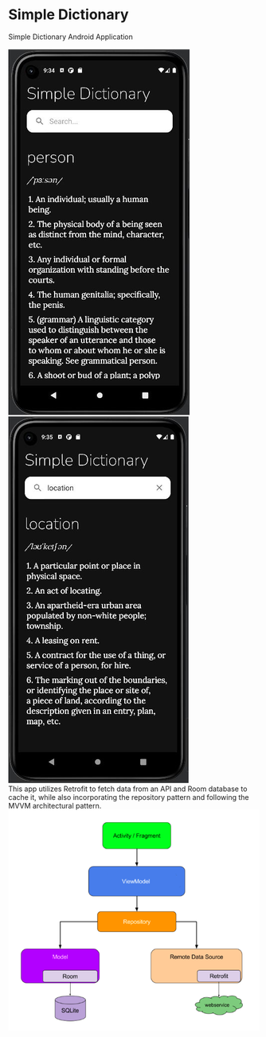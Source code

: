 # Simple Dictionary
 Simple Dictionary Android Application
<br>
<br>
![alt text](https://github.com/luong07734/dictionary/blob/main/dictionary01.JPG?raw=true)
![alt text](https://github.com/luong07734/dictionary/blob/main/dictionary02.JPG?raw=true)
<br>
This app utilizes Retrofit to fetch data from an API and Room database to cache it, while also incorporating the repository pattern and following the MVVM architectural pattern.
<br>
![alt text](https://github.com/luong07734/dictionary/blob/main/Dictionary3.png?raw=true)
